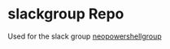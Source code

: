 # slackgroup Repo
Used for the slack group [neopowershellgroup](https://neopowershellgroup.slack.com/)

